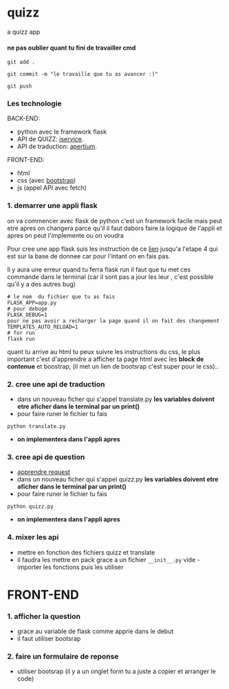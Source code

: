 # quizz
a quizz app

#### ne pas oublier quant tu fini de travailler cmd
```
git add .
```
```
git commit -m "le travaille que tu as avancer :)"
```
```
git push
```
### Les technologie
BACK-END:
- python avec le framework flask
- API de QUIZZ: 
    [jservice](https://jservice.io/).
- API de traduction:
    [apertium]( https://github.com/apertium/apertium-python).

FRONT-END:
- html
- css (avec [bootstrap](https://getbootstrap.com/))
- js (appel API avec fetch)

### 1. demarrer une appli flask
on va commencer avec flask de python c'est un framework facile mais peut etre apres on changera parce qu'il
il faut dabors faire la logique de l'appli et apres on peut l'implemente ou on voudra

Pour cree une app flask suis les instruction de ce [lien](https://www.digitalocean.com/community/tutorials/how-to-make-a-web-application-using-flask-in-python-3) jusqu'a l'etape 4 qui est sur la base de donnee car pour l'intant on en fais pas.

Il y aura une erreur quand tu ferra flask run il faut que tu met ces commande dans le terminal (car il sont pas a jour les leur , c'est possible qu'il y a des autres bug)

    # le nom  du fichier que tu as fais
    FLASK_APP=app.py 
    # pour debuge
    FLASK_DEBUG=1 
    pour ne pas avoir a recharger la page quand il on fait des changement
    TEMPLATES_AUTO_RELOAD=1 
    # for run
    flask run

quant tu arrive au html tu peux suivre les instructions du css,  le plus important c'est d'apprendre a afficher ta page html avec les **block de contenue** et boostrap, (il met un lien de bootsrap c'est super pour le css)..

### 2. cree une api de traduction
- dans un nouveau ficher qui s'appel translate.py
 **les variables doivent etre aficher dans le terminal par un print()**
- pour faire runer le fichier tu fais 
``` 
python translate.py 
```
- **on implementera dans l'appli apres**
### 3. cree api de question
- [apprendre request](https://www.digitalocean.com/community/tutorials/how-to-get-started-with-the-requests-library-in-python-fr)
- dans un nouveau ficher qui s'appel quizz.py
 **les variables doivent etre aficher dans le terminal par un print()**
- pour faire runer le fichier tu fais 
``` 
python quizz.py 
```
- **on implementera dans l'appli apres**
### 4. mixer les api 
- mettre en fonction des fichiers quizz et translate 
- il faudra les mettre en pack grace a un fichier ```__init__.py``` vide
-importer les fonctions puis les utiliser
# FRONT-END
### 1. afficher la question
- grace au variable de flask comme apprie dans le debut
- il faut utiliser bootsrap 
### 2. faire un formulaire de reponse
- utiliser bootsrap  (il y a un onglet form tu a juste a copier et arranger le code)
